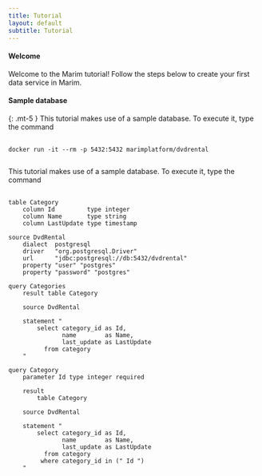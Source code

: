 ```yaml
---
title: Tutorial
layout: default
subtitle: Tutorial
---
```

#### Welcome
Welcome to the Marim tutorial! Follow the steps below to create your first data service in Marim.

#### Sample database
{: .mt-5 }
This tutorial makes use of a sample database. To execute it, type the command
<pre>
    <code class="language-bash">
docker run -it --rm -p 5432:5432 marimplatform/dvdrental   
    </code>
</pre>

This tutorial makes use of a sample database. To execute it, type the command
<pre>
    <code class="language-marim">
table Category
    column Id         type integer
    column Name       type string
    column LastUpdate type timestamp

source DvdRental
    dialect  postgresql
    driver   "org.postgresql.Driver"
    url      "jdbc:postgresql://db:5432/dvdrental"
    property "user" "postgres"
    property "password" "postgres"

query Categories
    result table Category

    source DvdRental	

    statement "
        select category_id as Id, 
               name        as Name,
               last_update as LastUpdate
          from category
    "

query Category
    parameter Id type integer required

    result 
        table Category

    source DvdRental

    statement "
        select category_id as Id, 
               name        as Name,
               last_update as LastUpdate
          from category
         where category_id in (" Id ") 
    "
    </code>
</pre>